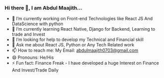### Hi there 👋, I am Abdul Maajith...

- 🔭 I’m currently working on Front-end Technologies like React JS And DataScience with python
- 🌱 I’m currently learning React Native, Django for Backend, Learning to trade and Invest
- 🤔 I’m looking for help to develop my Technical and Financial skill
- 💬 Ask me about React JS, Python or Any Tech Related work
- 📫 How to reach me: My Email: abdulmaajith0703@gmail.com
- 😄 Pronouns: He/His
- ⚡ Fun fact: Finance Freak - I have developed a huge Interest on Finance And Invest/Trade Daily

